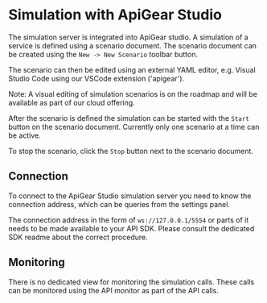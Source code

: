 # Simulation with ApiGear Studio

The simulation server is integrated into ApiGear studio. A simulation of a service is defined using a scenario document. The scenario document can be created using the `New -> New Scenario` toolbar button.

The scenario can then be edited using an external YAML editor, e.g. Visual Studio Code using our VSCode extension ('apigear').

Note: A visual editing of simulation scenarios is on the roadmap and will be available as part of our cloud offering.


After the scenario is defined the simulation can be started with the `Start` button on the scenario document. Currently only one scenario at a time can be active.

To stop the scenario, click the `Stop` button next to the scenario document.

## Connection

To connect to the ApiGear Studio simulation server you need to know the connection address, which can be queries from the settings panel.

The connection address in the form of `ws://127.0.0.1/5554` or parts of it needs to be made available to your API SDK. Please consult the dedicated SDK readme about the correct procedure.


## Monitoring

There is no dedicated view for monitoring the simulation calls. These calls can be monitored using the API monitor as part of the API calls.
